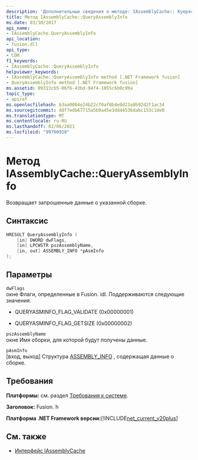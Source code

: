 ```yaml
---
description: 'Дополнительные сведения о методе: IAssemblyCache:: Куеряссемблинфо'
title: Метод IAssemblyCache::QueryAssemblyInfo
ms.date: 03/30/2017
api_name:
- IAssemblyCache.QueryAssemblyInfo
api_location:
- fusion.dll
api_type:
- COM
f1_keywords:
- IAssemblyCache::QueryAssemblyInfo
helpviewer_keywords:
- IAssemblyCache::QueryAssemblyInfo method [.NET Framework fusion]
- QueryAssemblyInfo method [.NET Framework fusion]
ms.assetid: 09313cb5-06f6-43bd-94f4-1055c6b0c99a
topic_type:
- apiref
ms.openlocfilehash: b3aa0064e24b22cf0af8b4e8d23a8b92d2f1ac34
ms.sourcegitcommit: ddf7edb67715a5b9a45e3dd44536dabc153c1de0
ms.translationtype: MT
ms.contentlocale: ru-RU
ms.lasthandoff: 02/06/2021
ms.locfileid: "99760918"
---
```

# <a name="iassemblycachequeryassemblyinfo-method"></a>Метод IAssemblyCache::QueryAssemblyInfo

Возвращает запрошенные данные о указанной сборке.  
  
## <a name="syntax"></a>Синтаксис  
  
```cpp  
HRESULT QueryAssemblyInfo (  
    [in] DWORD dwFlags,  
    [in] LPCWSTR pszAssemblyName,  
    [in, out] ASSEMBLY_INFO *pAsmInfo  
);  
```  
  
## <a name="parameters"></a>Параметры  

 `dwFlags`  
 окне Флаги, определенные в Fusion. idl. Поддерживаются следующие значения.  
  
- QUERYASMINFO_FLAG_VALIDATE (0x00000001)  
  
- QUERYASMINFO_FLAG_GETSIZE (0x00000002)  
  
 `pszAssemblyName`  
 окне Имя сборки, для которой будут получены данные.  
  
 `pAsmInfo`  
 [вход, выход] Структура [ASSEMBLY_INFO](assembly-info-structure.md) , содержащая данные о сборке.  
  
## <a name="requirements"></a>Требования  

 **Платформы:** см. раздел [Требования к системе](../../get-started/system-requirements.md).  
  
 **Заголовок:** Fusion. h  
  
 **Платформа .NET Framework версии:**[!INCLUDE[net_current_v20plus](../../../../includes/net-current-v20plus-md.md)]  
  
## <a name="see-also"></a>См. также

- [Интерфейс IAssemblyCache](iassemblycache-interface.md)
